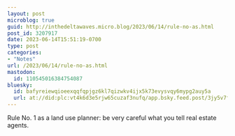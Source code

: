 ```yaml
---
layout: post
microblog: true
guid: http://inthedeltawaves.micro.blog/2023/06/14/rule-no-as.html
post_id: 3207917
date: 2023-06-14T15:51:19-0700
type: post
categories:
- "Notes"
url: /2023/06/14/rule-no-as.html
mastodon:
  id: 110545016384754087
bluesky:
  id: bafyreiewqioeexqqfqpjgz6kl7qizwkv4ijx5k73evysvqy6mypg2auy5a
  url: at://did:plc:vt4k6d3e5rjw65cuzaf3nufq/app.bsky.feed.post/3jy5v7fzjmv2j
---
```

Rule No. 1 as a land use planner: be very careful what you tell real estate agents. 
